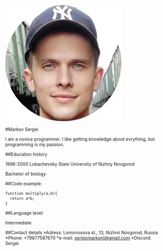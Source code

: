 ![My foto](img/my_foto2.png "My foto")

#Markov Sergei

I am a novice programmer. I like getting knowledge about evrything, but programming is my passion.

##Education history

1996-2000 Lobachevsky State University of Nizhny Novgorod

Bachelor of biology

##Code example:

```
function multiply(a,b){
  return a*b;
}
```
##Language level:

Intermediate

##Contact details
*Adress: Lomonosova st., 13, Nizhnii Novgorod, Russia
*Phone: +79877587670
*e-mail: sergiomarkoni@gmail.com
*Discord: Sergei














    